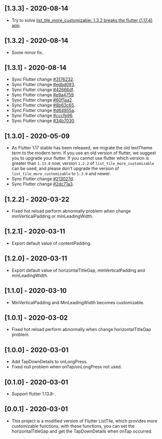 ## [1.3.3] - 2020-08-14

* Try to solve [list_tile_more_customizable: 1.3.2 breaks the flutter (1.17.4) app](https://github.com/Playhi/list_tile_more_customizable/issues/1).

## [1.3.2] - 2020-08-14

* Some minor fix.

## [1.3.1] - 2020-08-14

* Sync Flutter change [#3176232](https://github.com/flutter/flutter/commit/3176232cb433d7f14969a568ec254e848542eb5b#diff-53f33273ae4e7462729c5f4b7394428b).
* Sync Flutter change [#edbd093](https://github.com/flutter/flutter/commit/edbd09379bc4e9b88f0c930757a9a1a3d532ed7c#diff-53f33273ae4e7462729c5f4b7394428b).
* Sync Flutter change [#42666df](https://github.com/flutter/flutter/commit/42666df9b708e93b87f1c32b36096c9f192d7dcc#diff-53f33273ae4e7462729c5f4b7394428b).
* Sync Flutter change [#e9a4759](https://github.com/flutter/flutter/commit/e9a4759947307e8208cfe8fda98b2f25ba4e8de1#diff-53f33273ae4e7462729c5f4b7394428b).
* Sync Flutter change [#60f1aa2](https://github.com/flutter/flutter/commit/60f1aa25d364dd87d641125b3eea786d1953a22e#diff-53f33273ae4e7462729c5f4b7394428b).
* Sync Flutter change [#8b63c65](https://github.com/flutter/flutter/commit/8b63c6543644ba0e5205f6f0c28cc20f48d92550#diff-53f33273ae4e7462729c5f4b7394428b).
* Sync Flutter change [#d64955a](https://github.com/flutter/flutter/commit/d64955ab49772836ccafb378f4c7b99934b72fbf#diff-53f33273ae4e7462729c5f4b7394428b).
* Sync Flutter change [#cccfe96](https://github.com/flutter/flutter/commit/cccfe96e721fcc2c7985fbd8a652d53f7c2f7682#diff-53f33273ae4e7462729c5f4b7394428b).
* Sync Flutter change [#34b7030](https://github.com/flutter/flutter/commit/34b7030c1e454730de6173272ce338c6a6eaa1d0#diff-53f33273ae4e7462729c5f4b7394428b).

## [1.3.0] - 2020-05-09

* As Flutter 1.17 stable has been released, 
we migrate the old textTheme term to the modern term. 
If you use an old version of flutter, 
we suggest you to upgrade your flutter. 
If you cannot use flutter which version is greater than `1.13.8` now, 
version `1.2.2` of `list_tile_more_customizable` 
can be used, and please don't upgrade the version 
of `list_tile_more_customizable` to `1.3.0` 
and newer.
* Sync Flutter change [#213027d](https://github.com/flutter/flutter/commit/213027dd8213898daed6a0c90635da1ec4562b70#diff-53f33273ae4e7462729c5f4b7394428b).
* Sync Flutter change [#2dc71a3](https://github.com/flutter/flutter/commit/2dc71a343f087da118356cabb23509e762166c23#diff-53f33273ae4e7462729c5f4b7394428b).

## [1.2.2] - 2020-03-22

* Fixed hot reload perform abnormally problem when change minVerticalPadding or minLeadingWidth.


## [1.2.1] - 2020-03-11

* Export default value of contentPadding.


## [1.2.0] - 2020-03-11

* Export default value of horizontalTitleGap, minVerticalPadding and minLeadingWidth.


## [1.1.0] - 2020-03-10

* MinVerticalPadding and MinLeadingWidth becomes customizable.


## [1.0.1] - 2020-03-02

* Fixed hot reload perform abnormally when change horizontalTitleGap problem.


## [1.0.0] - 2020-03-01

* Add TapDownDetails to onLongPress.
* Fixed null problem when onTap/onLongPress not used.


## [0.1.0] - 2020-03-01

* Support flutter 1.13.8-.


## [0.0.1] - 2020-03-01

* This project is a modified version of Flutter ListTile, 
which provides more customizable functions, 
with these functions, 
you can set the horizontalTitleGap 
and get the TapDownDetails when onTap occurred.
